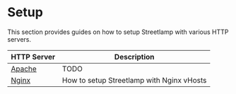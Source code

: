 # Setup

This section provides guides on how to setup Streetlamp with various HTTP servers.

| HTTP Server                     | Description                               |
|---------------------------------|-------------------------------------------|
| [Apache](Setup/APACHE_SETUP.MD) | TODO                                      |
| [Nginx](Setup/NGINX_SETUP.MD)   | How to setup Streetlamp with Nginx vHosts |
